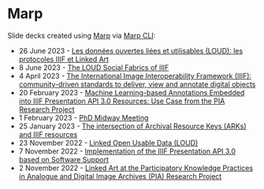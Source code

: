 # Marp

 Slide decks created using [Marp](https://marp.app) via [Marp CLI](https://github.com/marp-team/marp-cli):

- 26 June 2023 - [Les données ouvertes liées et utilisables (LOUD): les protocoles IIIF et Linked Art](https://julsraemy.ch/prezi/humanistica2023-iiif-loud.html)
- 8 June 2023 - [The LOUD Social Fabrics of IIIF](https://julsraemy.ch/prezi/loud-social-fabrics-iiif.html)
- 4 April 2023 - [The International Image Interoperability Framework (IIIF): community-driven standards to deliver, view and annotate digital objects](https://julsraemy.ch/prezi/iiif-unibe.html)
- 20 February 2023 - [Machine Learning-based Annotations Embedded into IIIF Presentation API 3.0 Resources: Use Case from the PIA Research Project](https://julsraemy.ch/prezi/pia-annotations-zb.html)
- 1 February 2023 - [PhD Midway Meeting](https://julsraemy.ch/prezi/loud-midway.html)
- 25 January 2023 - [The intersection of Archival Resource Keys (ARKs) and IIIF resources](https://julsraemy.ch/prezi/ark-iiif.html)
- 23 November 2022 - [Linked Open Usable Data (LOUD)](https://julsraemy.ch/prezi/loud-rise.html)
 - 7 November 2022 - [Implementation of the IIIF Presentation API 3.0 based on Software Support](https://julsraemy.ch/prezi/euromed2022-pia-iiif.html)
 - 2 November 2022 - [Linked Art at the Participatory Knowledge Practices in Analogue and Digital Image Archives (PIA) Research Project](https://julsraemy.ch/prezi/linkedart-pia.html)
